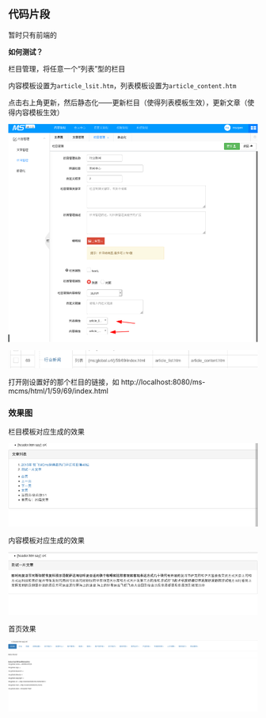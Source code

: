 ## 代码片段

暂时只有前端的  

**如何测试？**

栏目管理，将任意一个“列表”型的栏目

内容模板设置为`article_lsit.htm`，列表模板设置为`article_content.htm`

点击右上角更新，然后静态化——更新栏目（使得列表模板生效），更新文章（使得内容模板生效）

![1566827936169](.assets/1566827936169.png)

![1566828590715](.assets/1566828590715.png)

打开刚设置好的那个栏目的链接，如 http://localhost:8080/ms-mcms/html/1/59/69/index.html

### 效果图

栏目模板对应生成的效果

![1566828653868](.assets/1566828653868.png)

内容模板对应生成的效果

![1566828719216](.assets/1566828719216.png)

首页效果

![1566828754039](.assets/1566828754039.png)